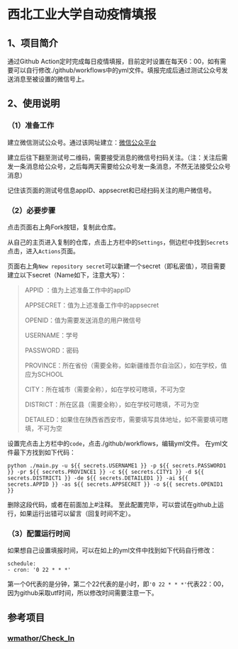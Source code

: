 # **西北工业大学自动疫情填报**
## 1、项目简介
通过Github Action定时完成每日疫情填报，目前定时设置在每天6：00，如有需要可以自行修改./github/workflows中的yml文件。填报完成后通过测试公众号发送消息至被设置的微信号上。
## 2、使用说明
### （1）准备工作
建立微信测试公众号。通过该网址建立：[微信公众平台](https://mp.weixin.qq.com/debug/cgi-bin/sandboxinfo?action=showinfo&t=sandbox/index)

建立后往下翻至测试号二维码，需要接受消息的微信号扫码关注。（注：关注后需发一条消息给公众号，之后每两天需要给公众号发一条消息，不然无法接受公众号消息）

记住该页面的测试号信息appID、appsecret和已经扫码关注的用户微信号。


### （2）必要步骤
点击页面右上角Fork按钮，复制此仓库。

从自己的主页进入复制的仓库，点击上方栏中的`Settings`，侧边栏中找到`Secrets`点击，进入`Actions`页面。

页面右上角`New repository secret`可以新建一个secret（即私密值），项目需要建立以下secret（Name如下，注意大写）：

> APPID ：值为上述准备工作中的appID
> 
> APPSECRET：值为上述准备工作中的appsecret
> 
> OPENID：值为需要发送消息的用户微信号
> 
> USERNAME：学号
> 
> PASSWORD：密码
> 
> PROVINCE：所在省份（需要全称，如新疆维吾尔自治区），如在学校，值应为SCHOOL
> 
> CITY：所在城市（需要全称），如在学校可瞎填，不可为空
> 
> DISTRICT：所在区县（需要全称），如在学校可瞎填，不可为空
> 
> DETAILED：如果住在陕西省西安市，需要填写具体地址，如不需要填可瞎填，不可为空

设置完点击上方栏中的`code`，点击./github/workflows，编辑yml文件。
在yml文件最下方找到如下代码：

    python ./main.py -u ${{ secrets.USERNAME1 }} -p ${{ secrets.PASSWORD1 }} -pr ${{ secrets.PROVINCE1 }} -c ${{ secrets.CITY1 }} -d ${{ secrets.DISTRICT1 }} -de ${{ secrets.DETAILED1 }} -ai ${{ secrets.APPID }} -as ${{ secrets.APPSECRET }} -o ${{ secrets.OPENID1 }}
   
   删除这段代码，或者在前面加上#注释。
   至此配置完毕，可以尝试在github上运行，如果运行出错可以留言（回复时间不定）。

### （3）配置运行时间
如果想自己设置填报时间，可以在如上的yml文件中找到如下代码自行修改：

    schedule:
    - cron: '0 22 * * *'
第一个0代表的是分钟，第二个22代表的是小时，即`'0 22 * * *'`代表22：00，因为github采取utf时间，所以修改时间需要注意一下。

## 参考项目
### [wmathor/Check_In](https://github.com/wmathor/Check_In)